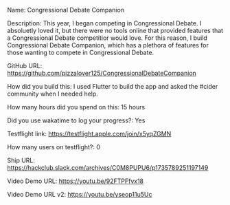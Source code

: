 Name: Congressional Debate Companion

Description: This year, I began competing in Congressional Debate. I absoluetly loved it, but there were no tools online that provided features that a Congressional Debate competitior would love. For this reason, I build Congressional Debate Companion, which has a plethora of features for those wanting to compete in Congressional Debate.

GitHub URL: https://github.com/pizzalover125/CongressionalDebateCompanion

How did you build this: I used Flutter to build the app and asked the #cider community when I needed help.

How many hours did you spend on this: 15 hours

Did you use wakatime to log your progress?: Yes

Testflight link: https://testflight.apple.com/join/x5yqZGMN

How many users on testflight?: 0

Ship URL: https://hackclub.slack.com/archives/C0M8PUPU6/p1735789251197149

Video Demo URL: https://youtu.be/92FTPFfvx18

Video Demo URL v2: https://youtu.be/yseop11u5Uc
